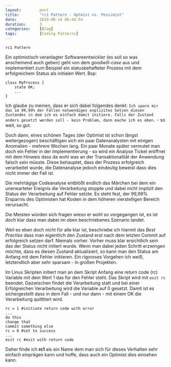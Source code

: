 ```yaml
---
layout: 	   post
title:  	   "rc1 Pattern - Optmist vs. Pessimist"
date:   	   2019-08-14 06:44:54
duration:	   3
categories:    [Blog]
tags: 		   [Coding Patterns]
---
```


`rc1 Pattern`

Ein optimistisch veranlagter Softwareentwickler (es soll so was anscheinend auch geben) geht von dem *goodwill-case* aus und implementiert zum Beispiel ein statusbehafteter Prozess mit dem erfolgreichem Status als initialen Wert.
Bsp:
```
class MyProcess {
    state OK;
    ...
}
```
Ich glaube zu meinen, dass er sich dabei folgendes denkt: `Ich spare mir das im 99,99% der Fällen notwendiges explizites Setzen diesen Zustandes in dem ich es einfach damit initiere.
Falls der Zustand anders gesetzt werden soll - kein Problem, dann mache ich es eben.` - so weit, so gut.

Doch dann, eines schönen Tages (der Optimist ist schon längst weitergezogen) beschäftigen sich ein paar Datenanalysten mit einigen Anomalien - mehrere Wochen lang. Ein paar Monate später vermutet man doch ein Fehler in der Implementierung - so wird ein Analyse Ticket eröffnet mit dem Hinweis dass da wohl was an der Transaktionalität der Anwendung falsch sein müsste. Diese behauptet, dass der Prozess erfolgreich verarbeitet wurde, die Datenanalyse jedoch eindeutig beweist dass dies nicht immer der Fall ist.

Die mehrtägige Codeanalyse entblößt endlich das Märchen bei dem ein unerwarteter Ereignis die Verarbeitung stoppte und dabei nicht implizit den Status der Verarbeitung auf Fehler setzte.
Es steht fest, der 99,99% Ersparnis des Optimisten hat Kosten in dem höheren vierstelligen Bereich verursacht.

Die Meisten würden sich fragen wieso er wohl so vorgegangen ist, es ist doch klar dass man dabei im oben beschriebenes Szenario landet.

Weil es eben doch nicht für alle klar ist, beschriebe ich hiermit das *Best Practise* dass man eigentlich den Zustand erst nach dem letzten Commit auf erfolgreich setzen darf. Niemals vorher.
Vorher muss klar ersichtlich sein das der Status nicht initiert wurde.
Wenn man dabei jeden Schritt erzwingen möchte, dass es diesen Zustand aktualisiert, so kann man den Status am Anfang mit dem Fehler initiieren.
Ein rigoroses Vorgehen ich weiß, letztendlich aber sehr sparsam - in großen Projekten.

Im Linux Skripten initiert man an dem Skript Anfang eine return code (rc) Variable mit dem Wert 1 das für den Fehler steht.
Das Skript wird mit `exit rc` beendet. Dazwischen findet die Verarbeitung statt und bei einer Erfolgreichen Verarbeitung wird die Variable auf 0 gesetzt.
Damit ist es sichergestellt dass in dem Fall - und nur dann - mit einem OK die Verarbeitung quitttiert wird.
```
rc = 1 #initiate return code with error
...
do this
change that
commit something else
rc = 0 #set to success
...
exit rc #exit with return code
```
Daher finde ich **rc1** als ein Name dem man sich für dieses Verhalten sehr einfach einprägen kann und hoffe, dass auch ein Optimist dies einsehen kann.

